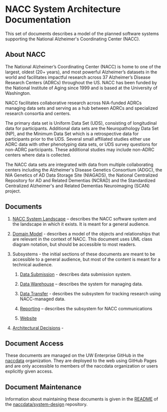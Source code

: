 # NACC System Architecture Documentation

This set of documents describes a model of the planned software systems supporting the National Alzheimer's Coordinating Center (NACC).

## About NACC
The National Alzheimer’s Coordinating Center (NACC) is home to one of the largest, oldest (20+ years), and most powerful Alzheimer’s datasets in the world and facilitates impactful research across 37 Alzheimer’s Disease Research Centers (ADRCs) throughout the US.
NACC has been funded by the National Institute of Aging since 1999 and is based at the University of Washington.

NACC facilitates collaborative research across NIA-funded ADRCs managing data sets and serving as a hub between ADRCs and specialized research consortia and centers.

The primary data set is Uniform Data Set (UDS), consisting of longitudinal data for participants.
Additional data sets are the Neuropathology Data Set (NP), and the Minimum Data Set which is a retrospective data for participants prior to the UDS.
Several small affiliated studies either use ADRC data with other phenotyping data sets, or UDS survey questions for non-ADRC participants.
These additional studies may include non-ADRC centers where data is collected.

The NACC data sets are integrated with data from multiple collaborating centers including
the Alzheimer's Disease Genetics Consortium (ADGC), 
the NIA Genetics of AD Data Storage Site (NIAGADS), 
the National Centralized Repository for AD and Related Dementias (NCRAD) and 
the Standardized Centralized Alzheimer's and Related Dementias Neuroimaging (SCAN) project.

## Documents

1. [NACC System Landscape](01-system-landscape.md) – 
   describes the NACC software system and the landscape in which it exists.
   It is meant for a general audience.

2. [Domain Model](02-domain-model.md) -
   describes a model of the objects and relationships that are relevant in the context of NACC.
   This document uses UML class diagram notation, but should be accessible to most readers.

3. Subsystems - the initial sections of these documents are meant to be accessible to a general audience, but most of the content is meant for a technical audience.
   1. [Data Submission](03-submission.md) -
      describes data submission system.

   2. [Data Warehouse](04-warehouse.md) –
       describes the system for managing data.

   3. [Data Transfer](05-transfer.md) -
      describes the subsystem for tracking research using NACC-managed data.

   4. [Reporting](06-reporting.md) –
      describes the subsystem for NACC communications

   5. [Website](07-website.md)

4. [Architectural Decisions](14-decision-log.md) -

## Document Access

These documents are managed on the UW Enterprise GitHub in the [naccdata](https://github.com/naccdata) organization.
They are deployed to the web using GitHub Pages and are only accessible to members of the naccdata organization or users explicitly given access.

## Document Maintenance

Information about maintaining these documents is given in the [README](https://github.com/naccdata/system-design/blob/main/README.md) of the [naccdata/system-design](https://github.com/naccdata/system-design) repository.

